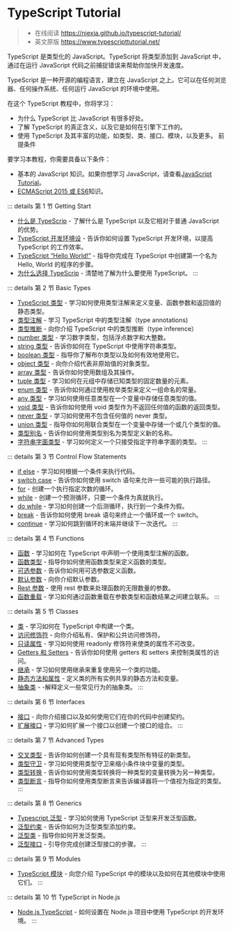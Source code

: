 # TypeScript Tutorial

> - 在线阅读 <https://niexia.github.io/typescript-tutorial/>
> - 英文原版 <https://www.typescripttutorial.net/>

TypeScript 是类型化的 JavaScript。TypeScript 将类型添加到 JavaScript 中，通过在运行 JavaScript 代码之前捕捉错误来帮助你加快开发速度。

TypeScript 是一种开源的编程语言，建立在 JavaScript 之上。它可以在任何浏览器、任何操作系统、任何运行 JavaScript 的环境中使用。

在这个 TypeScript 教程中，你将学习：

- 为什么 TypeScript 比 JavaScript 有很多好处。
- 了解 TypeScript 的真正含义，以及它是如何在引擎下工作的。
- 使用 TypeScript 及其丰富的功能，如类型、类、接口、模块，以及更多。
前提条件

要学习本教程，你需要具备以下条件：

- 基本的 JavaScript 知识。如果你想学习 JavaScript，请查看[JavaScript Tutorial](https://www.javascripttutorial.net/)。
- [ECMAScript 2015 或 ES6](https://www.javascripttutorial.net/es6/)知识。

::: details 第 1 节 Getting Start

- [什么是 TypeScrip](./getting-start/what-is-typescript) - 了解什么是 TypeScript 以及它相对于普通 JavaScript 的优势。
- [TypeScript 开发环境设](./getting-start/typescript-setup) - 告诉你如何设置 TypeScript 开发环境，以提高 TypeScript 的工作效率。
- [TypeScript “Hello World!”](./getting-start/typescript-hello-world) - 指导你完成在 TypeScript 中创建第一个名为 Hello, World 的程序的步骤。
- [为什么选择 TypeScrip](./getting-start/why-typescript) - 清楚地了解为什么要使用 TypeScript。
:::

::: details 第 2 节 Basic Types

- [TypeScript 类型](./basis-types/typescript-types) - 学习如何使用类型注解来定义变量、函数参数和返回值的静态类型。
- [类型注解](./basis-types/type-annotations) - 学习 TypeScript 中的类型注解（type annotations)
- [类型推断](./basis-types/type-inference) - 向你介绍 TypeScript 中的类型推断（type inference）
- [number 类型](./basis-types/number-type) - 学习数字类型，包括浮点数字和大整数。
- [string 类型](./basis-types/string-type) - 告诉你如何在 TypeScript 中使用字符串类型。
- [boolean 类型](./basis-types/boolean-type) - 指导你了解布尔类型以及如何有效地使用它。
- [object 类型](./basis-types/object-type) - 向你介绍代表非原始值的对象类型。
- [array 类型](./basis-types/array-type) - 告诉你如何使用数组及其操作。
- [tuple 类型](./basis-types/tuple-types) - 学习如何在元组中存储已知类型的固定数量的元素。
- [enum 类型](./basis-types/enum-types) - 告诉你如何通过使用枚举类型来定义一组命名的常量。
- [any 类型](./basis-types/any-type) - 学习如何使用任意类型在一个变量中存储任意类型的值。
- [void 类型](./basis-types/void-type) - 告诉你如何使用 void 类型作为不返回任何值的函数的返回类型。
- [never 类型](./basis-types/never-type) - 学习如何使用不包含任何值的 never 类型。
- [union 类型](./basis-types/union-type) - 指导你如何用联合类型在一个变量中存储一个或几个类型的值。
- [类型别名](./basis-types/type-aliases) - 告诉你如何使用类型别名为类型定义新的名称。
- [字符串字面类型](./basis-types/string-literal-types) - 学习如何定义一个只接受指定字符串字面的类型。
:::

::: details 第 3 节 Control Flow Statements

- [if else](./control-flow-statements/typescript-if-else) - 学习如何根据一个条件来执行代码。
- [switch case](./control-flow-statements/typescript-switch-case) - 告诉你如何使用 switch 语句来允许一些可能的执行路径。
- [for](./control-flow-statements/typescript-for) - 创建一个执行指定次数的循环。
- [while](./control-flow-statements/typescript-while) - 创建一个预测循环，只要一个条件为真就执行。
- [do while](./control-flow-statements/typescript-do-while) - 学习如何创建一个后测循环，执行到一个条件为假。
- [break](./control-flow-statements/typescript-break) - 告诉你如何使用 break 语句来终止一个循环或一个 switch。
- [continue](./control-flow-statements/typescript-continue) - 学习如何跳到循环的末端并继续下一次迭代。
:::

::: details 第 4 节 Functions

- [函数](./functions/typescript-functions) - 学习如何在 TypeScript 中声明一个使用类型注解的函数。
- [函数类型](./functions/typescript-function-types) - 指导你如何使用函数类型来定义函数的类型。
- [可选参数](./functions/typescript-optional-parameters) - 告诉你如何用可选参数定义函数。
- [默认参数](./functions/typescript-default-parameters) - 向你介绍默认参数。
- [Rest 参数](./functions/typescript-rest-parameters) - 使用 rest 参数来处理函数的无限数量的参数。
- [函数重载](./functions/typescript-function-overloadings) - 学习如何通过函数重载在参数类型和函数结果之间建立联系。
:::

::: details 第 5 节 Classes

- [类](./class/typescript-class) - 学习如何在 TypeScript 中构建一个类。
- [访问修饰符](./class/typescript-access-modifiers) - 向你介绍私有、保护和公共访问修饰符。
- [只读属性](./class/typescript-readonly) - 学习如何使用 readonly 修饰符来使类的属性不可改变。
- [Getters 和 Setters](./class/typescript-getters-setters) - 告诉你如何使用 getters 和 setters 来控制类属性的访问。
- [继承](./class/typescript-inheritance) - 学习如何使用继承来重复使用另一个类的功能。
- [静态方法和属性](./class/typescript-static-methods-and-properties) - 定义类的所有实例共享的静态方法和变量。
- [抽象类](./class/typescript-abstract-classes) - -解释定义一些常见行为的抽象类。
:::

::: details 第 6 节 Interfaces

- [接口](./interfaces/typescript-interface) - 向你介绍接口以及如何使用它们在你的代码中创建契约。
- [扩展接口](./interfaces/typescript-extend-interface) - 学习如何扩展一个接口以创建一个接口的组合。
:::

::: details 第 7 节 Advanced Types

- [交叉类型](./advanced-types/typescript-intersection-types) - 告诉你如何创建一个具有现有类型所有特征的新类型。
- [类型守卫](./advanced-types/typescript-type-guards) - 学习如何使用类型守卫来缩小条件块中变量的类型。
- [类型转换](./advanced-types/type-casting) - 告诉你如何使用类型转换将一种类型的变量转换为另一种类型。
- [类型断言](./advanced-types/type-assertions) - 指导你如何使用类型断言来告诉编译器将一个值视为指定的类型。
:::

::: details 第 8 节 Generics

- [Typescript 泛型](./generics/typescript-generics) - 学习如何使用 TypeScript 泛型来开发泛型函数。
- [泛型约束](./generics/typescript-generic-constraints) - 告诉你如何为泛型类型添加约束。
- [泛型类](./generics/typescript-generic-classes) - 指导你如何开发泛型类。
- [泛型接口](./generics/typescript-generic-interfaces) - 引导你完成创建泛型接口的步骤。
:::

::: details 第 9 节 Modules

- [TypeScript 模块](./modules/typescript-modules) - 向您介绍 TypeScript 中的模块以及如何在其他模块中使用它们。
:::

::: details 第 10 节 TypeScript in Node.js

- [Node.js TypeScript](./type-in-nodejs/nodejs-typescript) - 如何设置在 Node.js 项目中使用 TypeScript 的开发环境。
:::

